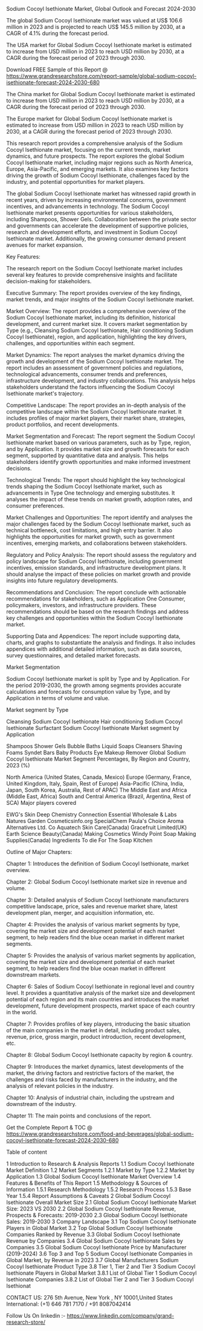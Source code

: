 Sodium Cocoyl Isethionate Market, Global Outlook and Forecast 2024-2030

The global Sodium Cocoyl Isethionate market was valued at US$ 106.6 million in 2023 and is projected to reach US$ 145.5 million by 2030, at a CAGR of 4.1% during the forecast period.



The USA market for Global Sodium Cocoyl Isethionate market is estimated to increase from USD million in 2023 to reach USD million by 2030, at a CAGR during the forecast period of 2023 through 2030.

Download FREE Sample of this Report @ https://www.grandresearchstore.com/report-sample/global-sodium-cocoyl-isethionate-forecast-2024-2030-680




The China market for Global Sodium Cocoyl Isethionate market is estimated to increase from USD million in 2023 to reach USD million by 2030, at a CAGR during the forecast period of 2023 through 2030.



The Europe market for Global Sodium Cocoyl Isethionate market is estimated to increase from USD million in 2023 to reach USD million by 2030, at a CAGR during the forecast period of 2023 through 2030.



This research report provides a comprehensive analysis of the Sodium Cocoyl Isethionate market, focusing on the current trends, market dynamics, and future prospects. The report explores the global Sodium Cocoyl Isethionate market, including major regions such as North America, Europe, Asia-Pacific, and emerging markets. It also examines key factors driving the growth of Sodium Cocoyl Isethionate, challenges faced by the industry, and potential opportunities for market players.

The global Sodium Cocoyl Isethionate market has witnessed rapid growth in recent years, driven by increasing environmental concerns, government incentives, and advancements in technology. The Sodium Cocoyl Isethionate market presents opportunities for various stakeholders, including Shampoos, Shower Gels. Collaboration between the private sector and governments can accelerate the development of supportive policies, research and development efforts, and investment in Sodium Cocoyl Isethionate market. Additionally, the growing consumer demand present avenues for market expansion.

Key Features:

The research report on the Sodium Cocoyl Isethionate market includes several key features to provide comprehensive insights and facilitate decision-making for stakeholders.

Executive Summary: The report provides overview of the key findings, market trends, and major insights of the Sodium Cocoyl Isethionate market.

Market Overview: The report provides a comprehensive overview of the Sodium Cocoyl Isethionate market, including its definition, historical development, and current market size. It covers market segmentation by Type (e.g., Cleansing Sodium Cocoyl Isethionate, Hair conditioning Sodium Cocoyl Isethionate), region, and application, highlighting the key drivers, challenges, and opportunities within each segment.

Market Dynamics: The report analyses the market dynamics driving the growth and development of the Sodium Cocoyl Isethionate market. The report includes an assessment of government policies and regulations, technological advancements, consumer trends and preferences, infrastructure development, and industry collaborations. This analysis helps stakeholders understand the factors influencing the Sodium Cocoyl Isethionate market's trajectory.

Competitive Landscape: The report provides an in-depth analysis of the competitive landscape within the Sodium Cocoyl Isethionate market. It includes profiles of major market players, their market share, strategies, product portfolios, and recent developments.

Market Segmentation and Forecast: The report segment the Sodium Cocoyl Isethionate market based on various parameters, such as by Type, region, and by Application. It provides market size and growth forecasts for each segment, supported by quantitative data and analysis. This helps stakeholders identify growth opportunities and make informed investment decisions.

Technological Trends: The report should highlight the key technological trends shaping the Sodium Cocoyl Isethionate market, such as advancements in Type One technology and emerging substitutes. It analyses the impact of these trends on market growth, adoption rates, and consumer preferences.

Market Challenges and Opportunities: The report identify and analyses the major challenges faced by the Sodium Cocoyl Isethionate market, such as technical bottleneck, cost limitations, and high entry barrier. It also highlights the opportunities for market growth, such as government incentives, emerging markets, and collaborations between stakeholders.

Regulatory and Policy Analysis: The report should assess the regulatory and policy landscape for Sodium Cocoyl Isethionate, including government incentives, emission standards, and infrastructure development plans. It should analyse the impact of these policies on market growth and provide insights into future regulatory developments.

Recommendations and Conclusion: The report conclude with actionable recommendations for stakeholders, such as Application One Consumer, policymakers, investors, and infrastructure providers. These recommendations should be based on the research findings and address key challenges and opportunities within the Sodium Cocoyl Isethionate market.

Supporting Data and Appendices: The report include supporting data, charts, and graphs to substantiate the analysis and findings. It also includes appendices with additional detailed information, such as data sources, survey questionnaires, and detailed market forecasts.

Market Segmentation

Sodium Cocoyl Isethionate market is split by Type and by Application. For the period 2019-2030, the growth among segments provides accurate calculations and forecasts for consumption value by Type, and by Application in terms of volume and value.

Market segment by Type



Cleansing Sodium Cocoyl Isethionate
Hair conditioning Sodium Cocoyl Isethionate
Surfactant Sodium Cocoyl Isethionate
Market segment by Application



Shampoos
Shower Gels
Bubble Baths
Liquid Soaps
Cleansers
Shaving Foams
Syndet Bars
Baby Products
Eye Makeup Remover
Global Sodium Cocoyl Isethionate Market Segment Percentages, By Region and Country, 2023 (%)



North America (United States, Canada, Mexico)
Europe (Germany, France, United Kingdom, Italy, Spain, Rest of Europe)
Asia-Pacific (China, India, Japan, South Korea, Australia, Rest of APAC)
The Middle East and Africa (Middle East, Africa)
South and Central America (Brazil, Argentina, Rest of SCA)
Major players covered



EWG's Skin Deep
Chemistry Connection
Essential Wholesale & Labs
Natures Garden
Cosmeticsinfo.org
SpecialChem
Paula's Choice
Aroma Alternatives Ltd. Co
Aquatech Skin Care(Canada)
Gracefruit Limited(UK)
Earth Science Beauty(Canada)
Making Cosmetics
Windy Point Soap Making Supplies(Canada)
Ingredients To die For
The Soap Kitchen


Outline of Major Chapters:

Chapter 1: Introduces the definition of Sodium Cocoyl Isethionate, market overview.

Chapter 2: Global Sodium Cocoyl Isethionate market size in revenue and volume.

Chapter 3: Detailed analysis of Sodium Cocoyl Isethionate manufacturers competitive landscape, price, sales and revenue market share, latest development plan, merger, and acquisition information, etc.

Chapter 4: Provides the analysis of various market segments by type, covering the market size and development potential of each market segment, to help readers find the blue ocean market in different market segments.

Chapter 5: Provides the analysis of various market segments by application, covering the market size and development potential of each market segment, to help readers find the blue ocean market in different downstream markets.

Chapter 6: Sales of Sodium Cocoyl Isethionate in regional level and country level. It provides a quantitative analysis of the market size and development potential of each region and its main countries and introduces the market development, future development prospects, market space of each country in the world.

Chapter 7: Provides profiles of key players, introducing the basic situation of the main companies in the market in detail, including product sales, revenue, price, gross margin, product introduction, recent development, etc.

Chapter 8: Global Sodium Cocoyl Isethionate capacity by region & country.

Chapter 9: Introduces the market dynamics, latest developments of the market, the driving factors and restrictive factors of the market, the challenges and risks faced by manufacturers in the industry, and the analysis of relevant policies in the industry.

Chapter 10: Analysis of industrial chain, including the upstream and downstream of the industry.

Chapter 11: The main points and conclusions of the report.

Get the Complete Report & TOC @ https://www.grandresearchstore.com/food-and-beverages/global-sodium-cocoyl-isethionate-forecast-2024-2030-680

Table of content

1 Introduction to Research & Analysis Reports
1.1 Sodium Cocoyl Isethionate Market Definition
1.2 Market Segments
1.2.1 Market by Type
1.2.2 Market by Application
1.3 Global Sodium Cocoyl Isethionate Market Overview
1.4 Features & Benefits of This Report
1.5 Methodology & Sources of Information
1.5.1 Research Methodology
1.5.2 Research Process
1.5.3 Base Year
1.5.4 Report Assumptions & Caveats
2 Global Sodium Cocoyl Isethionate Overall Market Size
2.1 Global Sodium Cocoyl Isethionate Market Size: 2023 VS 2030
2.2 Global Sodium Cocoyl Isethionate Revenue, Prospects & Forecasts: 2019-2030
2.3 Global Sodium Cocoyl Isethionate Sales: 2019-2030
3 Company Landscape
3.1 Top Sodium Cocoyl Isethionate Players in Global Market
3.2 Top Global Sodium Cocoyl Isethionate Companies Ranked by Revenue
3.3 Global Sodium Cocoyl Isethionate Revenue by Companies
3.4 Global Sodium Cocoyl Isethionate Sales by Companies
3.5 Global Sodium Cocoyl Isethionate Price by Manufacturer (2019-2024)
3.6 Top 3 and Top 5 Sodium Cocoyl Isethionate Companies in Global Market, by Revenue in 2023
3.7 Global Manufacturers Sodium Cocoyl Isethionate Product Type
3.8 Tier 1, Tier 2 and Tier 3 Sodium Cocoyl Isethionate Players in Global Market
3.8.1 List of Global Tier 1 Sodium Cocoyl Isethionate Companies
3.8.2 List of Global Tier 2 and Tier 3 Sodium Cocoyl Isethionat

CONTACT US:
276 5th Avenue, New York , NY 10001,United States
International: (+1) 646 781 7170 / +91 8087042414

Follow Us On linkedin :- https://www.linkedin.com/company/grand-research-store/




